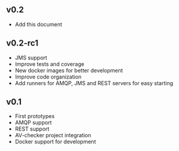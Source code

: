 ## v0.2
 * Add this document

## v0.2-rc1
 * JMS support
 * Improve tests and coverage
 * New docker images for better development
 * Improve code organization
 * Add runners for AMQP, JMS and REST servers for easy starting

## v0.1
 * First prototypes
 * AMQP support
 * REST support
 * AV-checker project integration
 * Docker support for development
